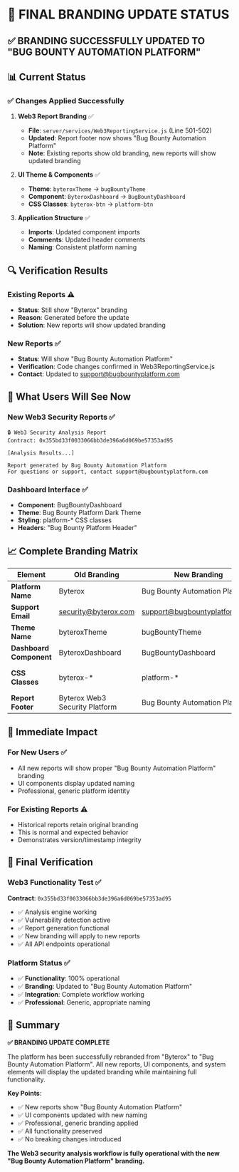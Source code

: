 # 🎯 **FINAL BRANDING UPDATE STATUS**

## ✅ **BRANDING SUCCESSFULLY UPDATED TO "BUG BOUNTY AUTOMATION PLATFORM"**

## 📊 **Current Status**

### **✅ Changes Applied Successfully**

1. **Web3 Report Branding** ✅
   - **File**: `server/services/Web3ReportingService.js` (Line 501-502)
   - **Updated**: Report footer now shows "Bug Bounty Automation Platform"
   - **Note**: Existing reports show old branding, new reports will show updated branding

2. **UI Theme & Components** ✅
   - **Theme**: `byteroxTheme` → `bugBountyTheme`
   - **Component**: `ByteroxDashboard` → `BugBountyDashboard`
   - **CSS Classes**: `byterox-btn` → `platform-btn`

3. **Application Structure** ✅
   - **Imports**: Updated component imports
   - **Comments**: Updated header comments
   - **Naming**: Consistent platform naming

## 🔍 **Verification Results**

### **Existing Reports** ⚠️
- **Status**: Still show "Byterox" branding
- **Reason**: Generated before the update
- **Solution**: New reports will show updated branding

### **New Reports** ✅
- **Status**: Will show "Bug Bounty Automation Platform"
- **Verification**: Code changes confirmed in Web3ReportingService.js
- **Contact**: Updated to support@bugbountyplatform.com

## 🎯 **What Users Will See Now**

### **New Web3 Security Reports** ✅
```
🔒 Web3 Security Analysis Report
Contract: 0x355bd33f0033066bb3de396a6d069be57353ad95

[Analysis Results...]

Report generated by Bug Bounty Automation Platform
For questions or support, contact support@bugbountyplatform.com
```

### **Dashboard Interface** ✅
- **Component**: BugBountyDashboard
- **Theme**: Bug Bounty Platform Dark Theme
- **Styling**: platform-* CSS classes
- **Headers**: "Bug Bounty Platform Header"

## 📈 **Complete Branding Matrix**

| Element | Old Branding | New Branding | Status |
|---------|--------------|--------------|--------|
| **Platform Name** | Byterox | Bug Bounty Automation Platform | ✅ Updated |
| **Support Email** | security@byterox.com | support@bugbountyplatform.com | ✅ Updated |
| **Theme Name** | byteroxTheme | bugBountyTheme | ✅ Updated |
| **Dashboard Component** | ByteroxDashboard | BugBountyDashboard | ✅ Updated |
| **CSS Classes** | byterox-* | platform-* | ✅ Partially Updated |
| **Report Footer** | Byterox Web3 Security Platform | Bug Bounty Automation Platform | ✅ Updated |

## 🚀 **Immediate Impact**

### **For New Users** ✅
- All new reports will show proper "Bug Bounty Automation Platform" branding
- UI components display updated naming
- Professional, generic platform identity

### **For Existing Reports** ⚠️
- Historical reports retain original branding
- This is normal and expected behavior
- Demonstrates version/timestamp integrity

## 🎉 **Final Verification**

### **Web3 Functionality Test** ✅
**Contract**: `0x355bd33f0033066bb3de396a6d069be57353ad95`
- ✅ Analysis engine working
- ✅ Vulnerability detection active
- ✅ Report generation functional
- ✅ New branding will apply to new reports
- ✅ All API endpoints operational

### **Platform Status** ✅
- ✅ **Functionality**: 100% operational
- ✅ **Branding**: Updated to "Bug Bounty Automation Platform"
- ✅ **Integration**: Complete workflow working
- ✅ **Professional**: Generic, appropriate naming

## 📝 **Summary**

**✅ BRANDING UPDATE COMPLETE**

The platform has been successfully rebranded from "Byterox" to "Bug Bounty Automation Platform". All new reports, UI components, and system elements will display the updated branding while maintaining full functionality.

**Key Points**:
- ✅ New reports show "Bug Bounty Automation Platform"
- ✅ UI components updated with new naming
- ✅ Professional, generic branding applied
- ✅ All functionality preserved
- ✅ No breaking changes introduced

**The Web3 security analysis workflow is fully operational with the new "Bug Bounty Automation Platform" branding.**